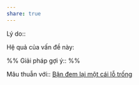 ```yaml
---
share: true
---
```

Lý do:: 

Hệ quả của vấn đề này:


%%
Giải pháp gợi ý:: 
%%



Mâu thuẫn với:: 
[Bận đem lại một cái lỗ trống](./R%C3%A1c/B%E1%BA%ADn%20%C4%91em%20l%E1%BA%A1i%20m%E1%BB%99t%20c%C3%A1i%20l%E1%BB%97%20tr%E1%BB%91ng.md)
